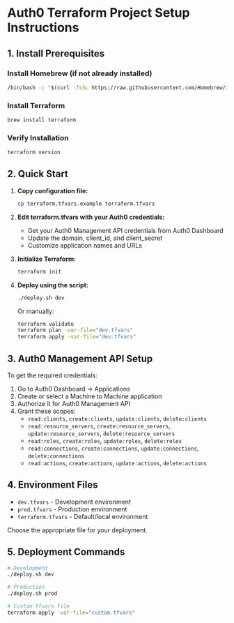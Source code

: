 # Auth0 Terraform Project Setup Instructions

## 1. Install Prerequisites

### Install Homebrew (if not already installed)
```bash
/bin/bash -c "$(curl -fsSL https://raw.githubusercontent.com/Homebrew/install/HEAD/install.sh)"
```

### Install Terraform
```bash
brew install terraform
```

### Verify Installation
```bash
terraform version
```

## 2. Quick Start

1. **Copy configuration file:**
   ```bash
   cp terraform.tfvars.example terraform.tfvars
   ```

2. **Edit terraform.tfvars with your Auth0 credentials:**
   - Get your Auth0 Management API credentials from Auth0 Dashboard
   - Update the domain, client_id, and client_secret
   - Customize application names and URLs

3. **Initialize Terraform:**
   ```bash
   terraform init
   ```

4. **Deploy using the script:**
   ```bash
   ./deploy.sh dev
   ```

   Or manually:
   ```bash
   terraform validate
   terraform plan -var-file="dev.tfvars"
   terraform apply -var-file="dev.tfvars"
   ```

## 3. Auth0 Management API Setup

To get the required credentials:

1. Go to Auth0 Dashboard → Applications
2. Create or select a Machine to Machine application
3. Authorize it for Auth0 Management API
4. Grant these scopes:
   - `read:clients`, `create:clients`, `update:clients`, `delete:clients`
   - `read:resource_servers`, `create:resource_servers`, `update:resource_servers`, `delete:resource_servers`
   - `read:roles`, `create:roles`, `update:roles`, `delete:roles`
   - `read:connections`, `create:connections`, `update:connections`, `delete:connections`
   - `read:actions`, `create:actions`, `update:actions`, `delete:actions`

## 4. Environment Files

- `dev.tfvars` - Development environment
- `prod.tfvars` - Production environment
- `terraform.tfvars` - Default/local environment

Choose the appropriate file for your deployment.

## 5. Deployment Commands

```bash
# Development
./deploy.sh dev

# Production  
./deploy.sh prod

# Custom tfvars file
terraform apply -var-file="custom.tfvars"
```
